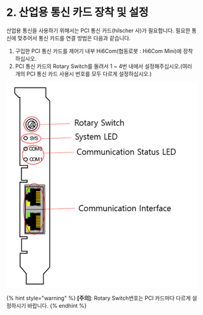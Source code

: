 # 2. 산업용 통신 카드 장착 및 설정

산업용 통신을 사용하기 위해서는 PCI 통신 카드(hilscher 사)가 필요합니다. 필요한 통신에 맞추어서 통신 카드를 연결 방법은 다음과 같습니다.

1. 구입한 PCI 통신 카드를 제어기 내부 Hi6Com(협동로봇 : Hi6Com Mini)에 장착하십시오.
2. PCI 통신 카드의 Rotary Switch를 돌려서 1 \~ 4번 내에서 설정해주십시오.(여러 개의 PCI 통신 카드 사용시 번호를 모두 다르게 설정하십시오.)

![그림 2 LCD 로봇 시스템의 기본 구성](<_assets/image_14.png>)

{% hint style="warning" %}
**\[주의]**: Rotary Switch번호는 PCI 카드마다 다르게 설정하시기 바랍니다.
{% endhint %}
